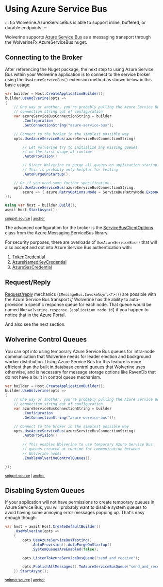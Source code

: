 # Using Azure Service Bus

::: tip
Wolverine.AzureServiceBus is able to support inline, buffered, or durable endpoints.
:::

Wolverine supports [Azure Service Bus](https://learn.microsoft.com/en-us/azure/service-bus-messaging/service-bus-messaging-overview) as a messaging transport through the WolverineFx.AzureServiceBus nuget.

## Connecting to the Broker

After referencing the Nuget package, the next step to using Azure Service Bus within your Wolverine
application is to connect to the service broker using the `UseAzureServiceBus()` extension
method as shown below in this basic usage:

<!-- snippet: sample_basic_connection_to_azure_service_bus -->
<a id='snippet-sample_basic_connection_to_azure_service_bus'></a>
```cs
var builder = Host.CreateApplicationBuilder();
builder.UseWolverine(opts =>
{
    // One way or another, you're probably pulling the Azure Service Bus
    // connection string out of configuration
    var azureServiceBusConnectionString = builder
        .Configuration
        .GetConnectionString("azure-service-bus");

    // Connect to the broker in the simplest possible way
    opts.UseAzureServiceBus(azureServiceBusConnectionString)

        // Let Wolverine try to initialize any missing queues
        // on the first usage at runtime
        .AutoProvision()

        // Direct Wolverine to purge all queues on application startup.
        // This is probably only helpful for testing
        .AutoPurgeOnStartup();

    // Or if you need some further specification...
    opts.UseAzureServiceBus(azureServiceBusConnectionString,
        azure => { azure.RetryOptions.Mode = ServiceBusRetryMode.Exponential; });
});

using var host = builder.Build();
await host.StartAsync();
```
<sup><a href='https://github.com/JasperFx/wolverine/blob/main/src/Transports/Azure/Wolverine.AzureServiceBus.Tests/DocumentationSamples.cs#L14-L44' title='Snippet source file'>snippet source</a> | <a href='#snippet-sample_basic_connection_to_azure_service_bus' title='Start of snippet'>anchor</a></sup>
<!-- endSnippet -->

The advanced configuration for the broker is the [ServiceBusClientOptions](https://learn.microsoft.com/en-us/dotnet/api/azure.messaging.servicebus.servicebusclientoptions?view=azure-dotnet) class from the Azure.Messaging.ServiceBus
library. 

For security purposes, there are overloads of `UseAzureServiceBus()` that will also accept and opt into Azure Service Bus authentication with:

1. [TokenCredential](https://learn.microsoft.com/en-us/dotnet/api/azure.core.tokencredential?view=azure-dotnet)
2. [AzureNamedKeyCredential](https://learn.microsoft.com/en-us/dotnet/api/azure.azurenamedkeycredential?view=azure-dotnet)
3. [AzureSasCredential](https://learn.microsoft.com/en-us/dotnet/api/azure.azuresascredential?view=azure-dotnet)

## Request/Reply

[Request/reply](https://www.enterpriseintegrationpatterns.com/patterns/messaging/RequestReply.html) mechanics (`IMessageBus.InvokeAsync<T>()`) are possible with the Azure Service Bus transport *if* Wolverine has the ability to auto-provision
a specific response queue for each node. That queue would be named like `wolverine.response.[application node id]` if you happen
to notice that in the Azure Portal.

And also see the next section. 

## Wolverine Control Queues

You can opt into using temporary Azure Service Bus queues for intra-node communication
that Wolverine needs for leader election and background worker distribution. Using Azure
Service Bus for this feature is more efficient than the built in database control
queues that Wolverine uses otherwise, and is necessary for message storage options like
RavenDb that do not have a built in control queue mechanism.

<!-- snippet: sample_enabling_azure_service_bus_control_queues -->
<a id='snippet-sample_enabling_azure_service_bus_control_queues'></a>
```cs
var builder = Host.CreateApplicationBuilder();
builder.UseWolverine(opts =>
{
    // One way or another, you're probably pulling the Azure Service Bus
    // connection string out of configuration
    var azureServiceBusConnectionString = builder
        .Configuration
        .GetConnectionString("azure-service-bus")!;

    // Connect to the broker in the simplest possible way
    opts.UseAzureServiceBus(azureServiceBusConnectionString)
        .AutoProvision()
        
        // This enables Wolverine to use temporary Azure Service Bus
        // queues created at runtime for communication between
        // Wolverine nodes
        .EnableWolverineControlQueues();

});
```
<sup><a href='https://github.com/JasperFx/wolverine/blob/main/src/Transports/Azure/Wolverine.AzureServiceBus.Tests/DocumentationSamples.cs#L193-L216' title='Snippet source file'>snippet source</a> | <a href='#snippet-sample_enabling_azure_service_bus_control_queues' title='Start of snippet'>anchor</a></sup>
<!-- endSnippet -->

## Disabling System Queues

If your application will not have permissions to create temporary queues in Azure Service Bus, you will probably want
to disable system queues to avoid having some annoying error messages popping up. That's easy enough though:

<!-- snippet: sample_disable_system_queues_in_azure_service_bus -->
<a id='snippet-sample_disable_system_queues_in_azure_service_bus'></a>
```cs
var host = await Host.CreateDefaultBuilder()
    .UseWolverine(opts =>
    {
        opts.UseAzureServiceBusTesting()
            .AutoProvision().AutoPurgeOnStartup()
            .SystemQueuesAreEnabled(false);

        opts.ListenToAzureServiceBusQueue("send_and_receive");

        opts.PublishAllMessages().ToAzureServiceBusQueue("send_and_receive");
    }).StartAsync();
```
<sup><a href='https://github.com/JasperFx/wolverine/blob/main/src/Transports/Azure/Wolverine.AzureServiceBus.Tests/end_to_end.cs#L74-L88' title='Snippet source file'>snippet source</a> | <a href='#snippet-sample_disable_system_queues_in_azure_service_bus' title='Start of snippet'>anchor</a></sup>
<!-- endSnippet -->








